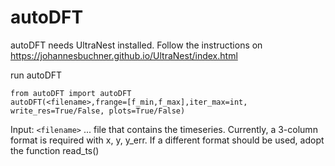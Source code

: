 # autoDFT

autoDFT needs UltraNest installed. Follow the instructions on https://johannesbuchner.github.io/UltraNest/index.html

run autoDFT

```
from autoDFT import autoDFT
autoDFT(<filename>,frange=[f_min,f_max],iter_max=int, write_res=True/False, plots=True/False)
```
Input:
```<filename>``` ... file that contains the timeseries. Currently, a 3-column format is required with x, y, y_err. If a different format should be used, adopt the function read_ts()
